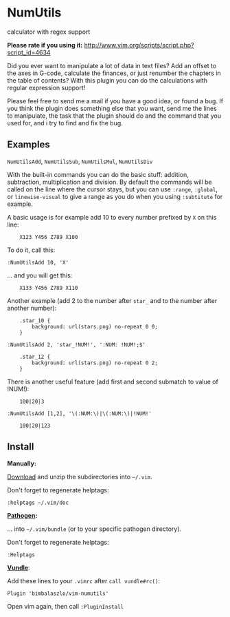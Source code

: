 NumUtils
========
calculator with regex support

**Please rate if you using it:**
http://www.vim.org/scripts/script.php?script_id=4634

Did you ever want to manipulate a lot of data in text files? Add an offset
to the axes in G-code, calculate the finances, or just renumber the
chapters in the table of contents? With this plugin you can do the
calculations with regular expression support!

Please feel free to send me a mail if you have a good idea, or found a
bug. If you think the plugin does something else that you want, send me
the lines to manipulate, the task that the plugin should do and the
command that you used for, and i try to find and fix the bug.

Examples
--------

`NumUtilsAdd`, `NumUtilsSub`, `NumUtilsMul`, `NumUtilsDiv`

With the built-in commands you can do the basic stuff: addition,
subtraction, multiplication and division. By default the commands
will be called on the line where the cursor stays, but you can use
`:range`, `:global`, or `linewise-visual` to give a range as you do
when you using `:subtitute` for example.

A basic usage is for example add 10 to every number prefixed by `X` on this
line:
```
    X123 Y456 Z789 X100
```
To do it, call this:
```
:NumUtilsAdd 10, 'X'
```
... and you will get this:
```
    X133 Y456 Z789 X110
```

Another example (add 2 to the number after `star_` and to the number after
another number):
```
    .star_10 {
        background: url(stars.png) no-repeat 0 0;
    }

:NumUtilsAdd 2, 'star_!NUM!', ':NUM: !NUM!;$'

    .star_12 {
        background: url(stars.png) no-repeat 0 2;
    }
```
There is another useful feature (add first and second submatch to value of
!NUM!):
```
    100|20|3

:NumUtilsAdd [1,2], '\(:NUM:\)|\(:NUM:\)|!NUM!'

    100|20|123
```

Install
-------

**Manually:**

[Download](https://github.com/BimbaLaszlo/vim-numutils/archive/master.zip)
and unzip the subdirectories into `~/.vim`.

Don't forget to regenerate helptags:
```
:helptags ~/.vim/doc
```

**[Pathogen](https://github.com/tpope/vim-pathogen):**

... into `~/.vim/bundle` (or to your specific pathogen directory).

Don't forget to regenerate helptags:
```
:Helptags
```

**[Vundle](https://github.com/gmarik/Vundle.vim)**:

Add these lines to your `.vimrc` after `call vundle#rc()`:
```
Plugin 'bimbalaszlo/vim-numutils'
```
Open vim again, then call `:PluginInstall`
